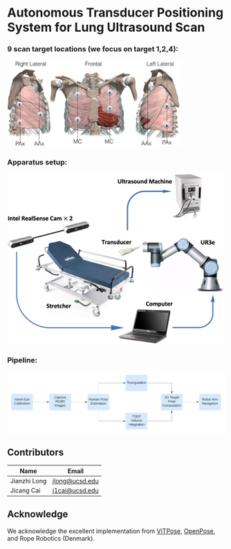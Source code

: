 # Autonomous Transducer Positioning System for Lung Ultrasound Scan

### 9 scan target locations (we focus on target 1,2,4):
<img src="images/target_scan_locations.png" width="400"/>

### Apparatus setup:
<img src='images/apparatus.png' width="500" />

### Pipeline:
<img src='images/pipeline.png' width="700" />

## Contributors
| Name  | Email |
| ------------- | ------------- |
| Jianzhi Long  | jlong@ucsd.edu |
| Jicang Cai  | j1cai@ucsd.edu  |

## Acknowledge
We acknowledge the excellent implementation from [ViTPose](https://github.com/ViTAE-Transformer/ViTPose), [OpenPose](https://github.com/CMU-Perceptual-Computing-Lab/openpose), and Rope Robotics (Denmark).
